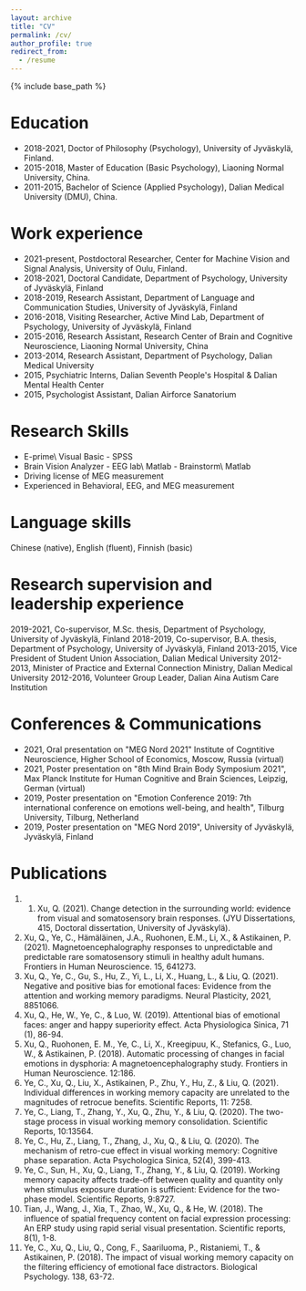```yaml
---
layout: archive
title: "CV"
permalink: /cv/
author_profile: true
redirect_from:
  - /resume
---
```


{% include base_path %}

Education
======
* 2018-2021, Doctor of Philosophy (Psychology), University of Jyväskylä, Finland. 
* 2015-2018, Master of Education (Basic Psychology), Liaoning Normal University, China.
* 2011-2015, Bachelor of Science (Applied Psychology), Dalian Medical University (DMU), China. 

Work experience
======
* 2021-present, Postdoctoral Researcher, Center for Machine Vision and Signal Analysis, University of Oulu, Finland.
* 2018-2021, Doctoral Candidate, Department of Psychology, University of Jyväskylä, Finland
* 2018-2019, Research Assistant, Department of Language and Communication Studies, University of Jyväskylä, Finland
* 2016-2018, Visiting Researcher, Active Mind Lab, Department of Psychology, University of Jyväskylä, Finland
* 2015-2016, Research Assistant, Research Center of Brain and Cognitive Neuroscience, Liaoning Normal University, China
* 2013-2014, Research Assistant, Department of Psychology, Dalian Medical University
* 2015, Psychiatric Interns, Dalian Seventh People's Hospital & Dalian Mental Health Center
* 2015, Psychologist Assistant, Dalian Airforce Sanatorium
  
Research Skills
======
- E-prime\ Visual Basic      - SPSS                                
- Brain Vision Analyzer      - EEG lab\ Matlab                - Brainstorm\ Matlab          
- Driving license of MEG measurement                          
- Experienced in Behavioral, EEG, and MEG measurement

Language skills
======
Chinese (native), English (fluent), Finnish (basic)

Research supervision and leadership experience
======
2019-2021, Co-supervisor, M.Sc. thesis, Department of Psychology, University of Jyväskylä, Finland 
2018-2019, Co-supervisor, B.A. thesis, Department of Psychology, University of Jyväskylä, Finland 
2013-2015, Vice President of Student Union Association, Dalian Medical University
2012-2013, Minister of Practice and External Connection Ministry, Dalian Medical University
2012-2016, Volunteer Group Leader, Dalian Aina Autism Care Institution

Conferences & Communications
======
- 2021, Oral presentation on "MEG Nord 2021" Institute of Cogntitive Neuroscience, Higher School of Economics, Moscow, Russia (virtual) 
- 2021, Poster presentation on "8th Mind Brain Body Symposium 2021", Max Planck Institute for Human Cognitive and Brain Sciences, Leipzig, German (virtual) 
- 2019, Poster presentation on "Emotion Conference 2019: 7th international conference on emotions well-being, and health", Tilburg University, Tilburg, Netherland 
- 2019, Poster presentation on "MEG Nord 2019", University of Jyväskylä, Jyväskylä, Finland

Publications
======
1.	1.	Xu, Q. (2021). Change detection in the surrounding world: evidence from visual and somatosensory brain responses. (JYU Dissertations, 415, Doctoral dissertation, University of Jyväskylä).
2.	Xu, Q., Ye, C., Hämäläinen, J.A., Ruohonen, E.M., Li, X., & Astikainen, P. (2021). Magnetoencephalography responses to unpredictable and predictable rare somatosensory stimuli in healthy adult humans. Frontiers in Human Neuroscience. 15, 641273. 
3.	Xu, Q., Ye, C., Gu, S., Hu, Z., Yi, L., Li, X., Huang, L., & Liu, Q. (2021). Negative and positive bias for emotional faces: Evidence from the attention and working memory paradigms. Neural Plasticity, 2021, 8851066. 
4.	Xu, Q., He, W., Ye, C., & Luo, W. (2019). Attentional bias of emotional faces: anger and happy superiority effect. Acta Physiologica Sinica, 71 (1), 86-94. 
5.	Xu, Q., Ruohonen, E. M., Ye, C., Li, X., Kreegipuu, K., Stefanics, G., Luo, W., & Astikainen, P. (2018). Automatic processing of changes in facial emotions in dysphoria: A magnetoencephalography study. Frontiers in Human Neuroscience. 12:186. 
6.	Ye, C., Xu, Q., Liu, X., Astikainen, P., Zhu, Y., Hu, Z., & Liu, Q. (2021). Individual differences in working memory capacity are unrelated to the magnitudes of retrocue benefits. Scientific Reports, 11: 7258.
7.	Ye, C., Liang, T., Zhang, Y., Xu, Q., Zhu, Y., & Liu, Q. (2020). The two-stage process in visual working memory consolidation. Scientific Reports, 10:13564.
8.	Ye, C., Hu, Z., Liang, T., Zhang, J., Xu, Q., & Liu, Q. (2020). The mechanism of retro-cue effect in visual working memory: Cognitive phase separation. Acta Psychologica Sinica, 52(4), 399-413.
9.	Ye, C., Sun, H., Xu, Q., Liang, T., Zhang, Y., & Liu, Q. (2019). Working memory capacity affects trade-off between quality and quantity only when stimulus exposure duration is sufficient: Evidence for the two-phase model. Scientific Reports, 9:8727.
10.	Tian, J., Wang, J., Xia, T., Zhao, W., Xu, Q., & He, W. (2018). The influence of spatial frequency content on facial expression processing: An ERP study using rapid serial visual presentation. Scientific reports, 8(1), 1-8.
11.	Ye, C., Xu, Q., Liu, Q., Cong, F., Saariluoma, P., Ristaniemi, T., & Astikainen, P. (2018). The impact of visual working memory capacity on the filtering efficiency of emotional face distractors. Biological Psychology. 138, 63-72. 

  

